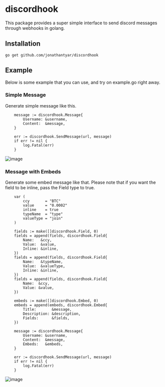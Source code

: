 # discordhook
This package provides a super simple interface to send discord messages through webhooks in golang.

## Installation
```
go get github.com/jonathantyar/discordhook
```
## Example
Below is some example that you can use, and try on example.go right away.

### Simple Message
Generate simple message like this.
```
	message := discordhook.Message{
		Username: &username,
		Content:  &message,
	}

	err := discordhook.SendMessage(url, message)
	if err != nil {
		log.Fatal(err)
	}
```

![image](https://user-images.githubusercontent.com/19704585/175761705-aa3fb66d-1509-4ebb-875f-56b43e3bebdc.png)

### Message with Embeds
Generate some embed message like that. Please note that if you want the field to be inline, pass the Field type to true.
```
	var (
		ccy       = "BTC"
		value     = "0.0002"
		inline    = true
		typeName  = "type"
		valueType = "join"
	)

	fields := make([]discordhook.Field, 0)
	fields = append(fields, discordhook.Field{
		Name:   &ccy,
		Value:  &value,
		Inline: &inline,
	})
	fields = append(fields, discordhook.Field{
		Name:   &typeName,
		Value:  &valueType,
		Inline: &inline,
	})
	fields = append(fields, discordhook.Field{
		Name:  &ccy,
		Value: &value,
	})

	embeds := make([]discordhook.Embed, 0)
	embeds = append(embeds, discordhook.Embed{
		Title:       &message,
		Description: &description,
		Fields:      &fields,
	})

	message := discordhook.Message{
		Username: &username,
		Content:  &message,
		Embeds:   &embeds,
	}

	err := discordhook.SendMessage(url, message)
	if err != nil {
		log.Fatal(err)
	}

```
![image](https://user-images.githubusercontent.com/19704585/175761732-fcdd037a-a560-433a-a316-42f5869f44f7.png)

